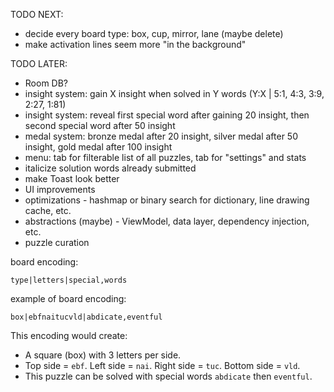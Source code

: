 TODO NEXT:

- decide every board type: box, cup, mirror, lane (maybe delete)
- make activation lines seem more "in the background"

TODO LATER:

- Room DB?
- insight system: gain X insight when solved in Y words (Y:X | 5:1, 4:3, 3:9, 2:27, 1:81)
- insight system: reveal first special word after gaining 20 insight, then second special word after 50 insight
- medal system: bronze medal after 20 insight, silver medal after 50 insight, gold medal after 100 insight
- menu: tab for filterable list of all puzzles, tab for "settings" and stats
- italicize solution words already submitted
- make Toast look better
- UI improvements
- optimizations - hashmap or binary search for dictionary, line drawing cache, etc.
- abstractions (maybe) - ViewModel, data layer, dependency injection, etc.
- puzzle curation

board encoding:

```
type|letters|special,words
```

example of board encoding:

```
box|ebfnaitucvld|abdicate,eventful
```

This encoding would create:
- A square (box) with 3 letters per side.
- Top side = `ebf`. Left side = `nai`. Right side = `tuc`. Bottom side = `vld`.
- This puzzle can be solved with special words `abdicate` then `eventful`.
